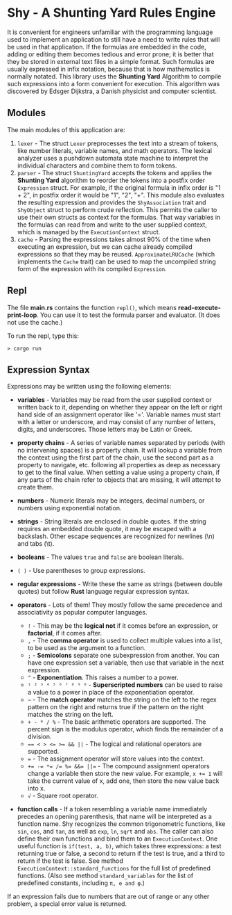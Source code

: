 # Shy - A Shunting Yard Rules Engine

It is convenient for engineers unfamiliar with the programming language used to implement an application to still have a need to write rules that will be used in that application. If the formulas are embedded in the code, adding or editing them becomes tedious and error prone; it is better that they be stored in external text files in a simple format. Such formulas are usually expressed in infix notation, because that is how mathematics is normally notated. This library uses the **Shunting Yard** Algorithm to compile such expressions into a form convenient for execution. This algorithm was discovered by Edsger Dijkstra, a Danish physicist and computer scientist. 

## Modules

The main modules of this application are:

  1. `lexer` - The struct `Lexer` preprocesses the text into a stream of tokens, like number literals, variable names, and math operators. The lexical analyzer uses a pushdown automata state machine to interpret the individual characters and combine them to form tokens.
  2. `parser` - The struct `ShuntingYard` accepts the tokens and applies the **Shunting Yard** algorithm to reorder the tokens into a postfix order `Expression` struct. For example, if the original formula in infix order is "1 + 2", in postfix order it would be "1", "2", "+". This module also evaluates the resulting expression and provides the `ShyAssociation` trait and `ShyObject` struct to perform crude reflection. This permits the caller to use their own structs as context for the formulas. That way variables in the formulas can read from and write to the user supplied context, which is managed by the `ExecutionContext` struct.
  3. `cache` - Parsing the expressions takes almost 90% of the time when executing an expression, but we can cache already compiled expressions so that they may be reused. `ApproximateLRUCache` (which implements the `Cache` trait) can be used to map the uncompiled string form of the expression with its compiled `Expression`. 

## Repl

The file **main.rs** contains the function `repl()`, which means **read-execute-print-loop**. You can use it to test the formula parser and evaluator. (It does not use the cache.)

To run the repl, type this:

```
> cargo run
```

## Expression Syntax

Expressions may be written using the following elements:

  - **variables** - Variables may be read from the user supplied context or written back to it, depending on whether they appear on the left or right hand side of an assignment operator like '='. Variable names must start with a letter or underscore, and may consist of any number of letters, digits, and underscores. Those letters may be Latin or Greek.
  - **property chains** - A series of variable names separated by periods (with no intervening spaces) is a property chain. It will lookup a variable from the context using the first part of the chain, use the second part as a property to navigate, etc. following all properties as deep as necessary to get to the final value. When setting a value using a property chain, if any parts of the chain refer to objects that are missing, it will attempt to create them.
  - **numbers** - Numeric literals may be integers, decimal numbers, or numbers using exponential notation.
  - **strings** - String literals are enclosed in double quotes. If the string requires an embedded double quote, it may be escaped with a backslash. Other escape sequences are recognized for newlines (\n) and tabs (\t).
  - **booleans** - The values `true` and `false` are boolean literals.
  - `( )` - Use parentheses to group expressions.
  - **regular expressions** - Write these the same as strings (between double quotes) but follow **Rust** language regular expression syntax.
  - **operators** - Lots of them! They mostly follow the same precedence and associativity as popular computer languages.
    
     * `!` - This may be the **logical not** if it comes before an expression, or **factorial**, if it comes after.
     * `,` - The **comma operator** is used to collect multiple values into a list, to be used as the argument to a function.
     * `;` - **Semicolons** separate one subexpression from another. You can have one expression set a variable, then use that variable in the next expression.
     * `^` - **Exponentiation**. This raises a number to a power.
     * `¹ ² ³ ⁴ ⁵ ⁶ ⁷ ⁸ ⁹ ⁰` - **Superscripted numbers** can be used to raise a value to a power in place of the exponentiation operator.
     * `~` - The **match operator** matches the string on the left to the regex pattern on the right and returns true if the pattern on the right matches the string on the left.
     * `+ - * / %` - The basic arithmetic operators are supported. The percent sign is the modulus operator, which finds the remainder of a division.
     * `== < > <= >= && ||` - The logical and relational operators are supported.
     * `=` - The assignment operator will store values into the context.
     * `+= -= *= /= %= &&= ||=` - The compound assignment operators change a variable then store the new value. For example, `x += 1` will take the current value of x, add one, then store the new value back into x.
     * `√` - Square root operator.

  - **function calls** - If a token resembling a variable name immediately precedes an opening parenthesis, that name will be interpreted as a function name. Shy recognizes the common trigonometric functions, like `sin`, `cos`, and `tan`, as well as `exp`, `ln`, `sqrt` and `abs`. The caller can also define their own functions and bind them to an `ExecutionContext`. One useful function is `if(test, a, b)`, which takes three expressions: a test returning true or false, a second to return if the test is true, and a third to return if the test is false. See method `ExecutionContext::standard_functions` for the full list of predefined functions. (Also see method `standard_variables` for the list of predefined constants, including `π, e and φ`.)

If an expression fails due to numbers that are out of range or any other problem, a special error value is returned.
